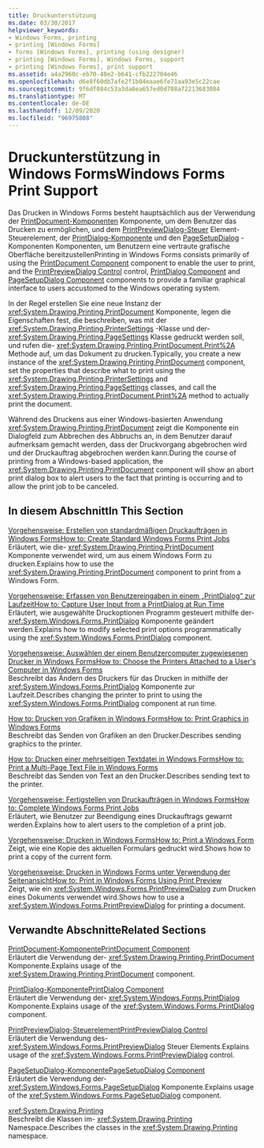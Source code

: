 ```yaml
---
title: Druckunterstützung
ms.date: 03/30/2017
helpviewer_keywords:
- Windows Forms, printing
- printing [Windows Forms]
- forms [Windows Forms], printing (using designer)
- printing [Windows Forms], Windows Forms, support
- printing [Windows Forms], print support
ms.assetid: a4a2960c-eb70-48e2-b641-cfb222704e46
ms.openlocfilehash: d6e8f60db7afe2f1b04eaae6fe71aa93e5c22cae
ms.sourcegitcommit: 9f6df084c53a3da0ea657ed0d708a72213683084
ms.translationtype: MT
ms.contentlocale: de-DE
ms.lasthandoff: 12/09/2020
ms.locfileid: "96975808"
---
```

# <a name="windows-forms-print-support"></a><span data-ttu-id="6583a-102">Druckunterstützung in Windows Forms</span><span class="sxs-lookup"><span data-stu-id="6583a-102">Windows Forms Print Support</span></span>
<span data-ttu-id="6583a-103">Das Drucken in Windows Forms besteht hauptsächlich aus der Verwendung der [PrintDocument-Komponenten](../controls/printdocument-component-windows-forms.md) Komponente, um dem Benutzer das Drucken zu ermöglichen, und dem [PrintPreviewDialog-Steuer](../controls/printpreviewdialog-control-windows-forms.md) Element-Steuerelement, der [PrintDialog-Komponente](../controls/printdialog-component-windows-forms.md) und den [PageSetupDialog](../controls/pagesetupdialog-component-windows-forms.md) -Komponenten Komponenten, um Benutzern eine vertraute grafische Oberfläche bereitzustellen</span><span class="sxs-lookup"><span data-stu-id="6583a-103">Printing in Windows Forms consists primarily of using the [PrintDocument Component](../controls/printdocument-component-windows-forms.md) component to enable the user to print, and the [PrintPreviewDialog Control](../controls/printpreviewdialog-control-windows-forms.md) control, [PrintDialog Component](../controls/printdialog-component-windows-forms.md) and [PageSetupDialog Component](../controls/pagesetupdialog-component-windows-forms.md) components to provide a familiar graphical interface to users accustomed to the Windows operating system.</span></span>  
  
 <span data-ttu-id="6583a-104">In der Regel erstellen Sie eine neue Instanz der <xref:System.Drawing.Printing.PrintDocument> Komponente, legen die Eigenschaften fest, die beschreiben, was mit der <xref:System.Drawing.Printing.PrinterSettings> -Klasse und der- <xref:System.Drawing.Printing.PageSettings> Klasse gedruckt werden soll, und rufen die- <xref:System.Drawing.Printing.PrintDocument.Print%2A> Methode auf, um das Dokument zu drucken.</span><span class="sxs-lookup"><span data-stu-id="6583a-104">Typically, you create a new instance of the <xref:System.Drawing.Printing.PrintDocument> component, set the properties that describe what to print using the <xref:System.Drawing.Printing.PrinterSettings> and <xref:System.Drawing.Printing.PageSettings> classes, and call the <xref:System.Drawing.Printing.PrintDocument.Print%2A> method to actually print the document.</span></span>  
  
 <span data-ttu-id="6583a-105">Während des Druckens aus einer Windows-basierten Anwendung <xref:System.Drawing.Printing.PrintDocument> zeigt die Komponente ein Dialogfeld zum Abbrechen des Abbruchs an, in dem Benutzer darauf aufmerksam gemacht werden, dass der Druckvorgang abgebrochen wird und der Druckauftrag abgebrochen werden kann.</span><span class="sxs-lookup"><span data-stu-id="6583a-105">During the course of printing from a Windows-based application, the <xref:System.Drawing.Printing.PrintDocument> component will show an abort print dialog box to alert users to the fact that printing is occurring and to allow the print job to be canceled.</span></span>  
  
## <a name="in-this-section"></a><span data-ttu-id="6583a-106">In diesem Abschnitt</span><span class="sxs-lookup"><span data-stu-id="6583a-106">In This Section</span></span>  
 [<span data-ttu-id="6583a-107">Vorgehensweise: Erstellen von standardmäßigen Druckaufträgen in Windows Forms</span><span class="sxs-lookup"><span data-stu-id="6583a-107">How to: Create Standard Windows Forms Print Jobs</span></span>](how-to-create-standard-windows-forms-print-jobs.md)  
 <span data-ttu-id="6583a-108">Erläutert, wie die- <xref:System.Drawing.Printing.PrintDocument> Komponente verwendet wird, um aus einem Windows Form zu drucken.</span><span class="sxs-lookup"><span data-stu-id="6583a-108">Explains how to use the <xref:System.Drawing.Printing.PrintDocument> component to print from a Windows Form.</span></span>  
  
 [<span data-ttu-id="6583a-109">Vorgehensweise: Erfassen von Benutzereingaben in einem „PrintDialog“ zur Laufzeit</span><span class="sxs-lookup"><span data-stu-id="6583a-109">How to: Capture User Input from a PrintDialog at Run Time</span></span>](how-to-capture-user-input-from-a-printdialog-at-run-time.md)  
 <span data-ttu-id="6583a-110">Erläutert, wie ausgewählte Druckoptionen Programm gesteuert mithilfe der- <xref:System.Windows.Forms.PrintDialog> Komponente geändert werden.</span><span class="sxs-lookup"><span data-stu-id="6583a-110">Explains how to modify selected print options programmatically using the <xref:System.Windows.Forms.PrintDialog> component.</span></span>  
  
 [<span data-ttu-id="6583a-111">Vorgehensweise: Auswählen der einem Benutzercomputer zugewiesenen Drucker in Windows Forms</span><span class="sxs-lookup"><span data-stu-id="6583a-111">How to: Choose the Printers Attached to a User's Computer in Windows Forms</span></span>](how-to-choose-the-printers-attached-to-user-computer-in-windows-forms.md)  
 <span data-ttu-id="6583a-112">Beschreibt das Ändern des Druckers für das Drucken in mithilfe der <xref:System.Windows.Forms.PrintDialog> Komponente zur Laufzeit.</span><span class="sxs-lookup"><span data-stu-id="6583a-112">Describes changing the printer to print to using the <xref:System.Windows.Forms.PrintDialog> component at run time.</span></span>  
  
 [<span data-ttu-id="6583a-113">How to: Drucken von Grafiken in Windows Forms</span><span class="sxs-lookup"><span data-stu-id="6583a-113">How to: Print Graphics in Windows Forms</span></span>](how-to-print-graphics-in-windows-forms.md)  
 <span data-ttu-id="6583a-114">Beschreibt das Senden von Grafiken an den Drucker.</span><span class="sxs-lookup"><span data-stu-id="6583a-114">Describes sending graphics to the printer.</span></span>  
  
 [<span data-ttu-id="6583a-115">How to: Drucken einer mehrseitigen Textdatei in Windows Forms</span><span class="sxs-lookup"><span data-stu-id="6583a-115">How to: Print a Multi-Page Text File in Windows Forms</span></span>](how-to-print-a-multi-page-text-file-in-windows-forms.md)  
 <span data-ttu-id="6583a-116">Beschreibt das Senden von Text an den Drucker.</span><span class="sxs-lookup"><span data-stu-id="6583a-116">Describes sending text to the printer.</span></span>  
  
 [<span data-ttu-id="6583a-117">Vorgehensweise: Fertigstellen von Druckaufträgen in Windows Forms</span><span class="sxs-lookup"><span data-stu-id="6583a-117">How to: Complete Windows Forms Print Jobs</span></span>](how-to-complete-windows-forms-print-jobs.md)  
 <span data-ttu-id="6583a-118">Erläutert, wie Benutzer zur Beendigung eines Druckauftrags gewarnt werden.</span><span class="sxs-lookup"><span data-stu-id="6583a-118">Explains how to alert users to the completion of a print job.</span></span>  
  
 [<span data-ttu-id="6583a-119">Vorgehensweise: Drucken in Windows Forms</span><span class="sxs-lookup"><span data-stu-id="6583a-119">How to: Print a Windows Form</span></span>](how-to-print-a-windows-form.md)  
 <span data-ttu-id="6583a-120">Zeigt, wie eine Kopie des aktuellen Formulars gedruckt wird.</span><span class="sxs-lookup"><span data-stu-id="6583a-120">Shows how to print a copy of the current form.</span></span>  
  
 [<span data-ttu-id="6583a-121">Vorgehensweise: Drucken in Windows Forms unter Verwendung der Seitenansicht</span><span class="sxs-lookup"><span data-stu-id="6583a-121">How to: Print in Windows Forms Using Print Preview</span></span>](how-to-print-in-windows-forms-using-print-preview.md)  
 <span data-ttu-id="6583a-122">Zeigt, wie ein <xref:System.Windows.Forms.PrintPreviewDialog> zum Drucken eines Dokuments verwendet wird.</span><span class="sxs-lookup"><span data-stu-id="6583a-122">Shows how to use a <xref:System.Windows.Forms.PrintPreviewDialog> for printing a document.</span></span>  
  
## <a name="related-sections"></a><span data-ttu-id="6583a-123">Verwandte Abschnitte</span><span class="sxs-lookup"><span data-stu-id="6583a-123">Related Sections</span></span>  
 [<span data-ttu-id="6583a-124">PrintDocument-Komponente</span><span class="sxs-lookup"><span data-stu-id="6583a-124">PrintDocument Component</span></span>](../controls/printdocument-component-windows-forms.md)  
 <span data-ttu-id="6583a-125">Erläutert die Verwendung der- <xref:System.Drawing.Printing.PrintDocument> Komponente.</span><span class="sxs-lookup"><span data-stu-id="6583a-125">Explains usage of the <xref:System.Drawing.Printing.PrintDocument> component.</span></span>  
  
 [<span data-ttu-id="6583a-126">PrintDialog-Komponente</span><span class="sxs-lookup"><span data-stu-id="6583a-126">PrintDialog Component</span></span>](../controls/printdialog-component-windows-forms.md)  
 <span data-ttu-id="6583a-127">Erläutert die Verwendung der- <xref:System.Windows.Forms.PrintDialog> Komponente.</span><span class="sxs-lookup"><span data-stu-id="6583a-127">Explains usage of the <xref:System.Windows.Forms.PrintDialog> component.</span></span>  
  
 [<span data-ttu-id="6583a-128">PrintPreviewDialog-Steuerelement</span><span class="sxs-lookup"><span data-stu-id="6583a-128">PrintPreviewDialog Control</span></span>](../controls/printpreviewdialog-control-windows-forms.md)  
 <span data-ttu-id="6583a-129">Erläutert die Verwendung des- <xref:System.Windows.Forms.PrintPreviewDialog> Steuer Elements.</span><span class="sxs-lookup"><span data-stu-id="6583a-129">Explains usage of the <xref:System.Windows.Forms.PrintPreviewDialog> control.</span></span>  
  
 [<span data-ttu-id="6583a-130">PageSetupDialog-Komponente</span><span class="sxs-lookup"><span data-stu-id="6583a-130">PageSetupDialog Component</span></span>](../controls/pagesetupdialog-component-windows-forms.md)  
 <span data-ttu-id="6583a-131">Erläutert die Verwendung der- <xref:System.Windows.Forms.PageSetupDialog> Komponente.</span><span class="sxs-lookup"><span data-stu-id="6583a-131">Explains usage of the <xref:System.Windows.Forms.PageSetupDialog> component.</span></span>  
  
 <xref:System.Drawing.Printing>  
 <span data-ttu-id="6583a-132">Beschreibt die Klassen im- <xref:System.Drawing.Printing> Namespace.</span><span class="sxs-lookup"><span data-stu-id="6583a-132">Describes the classes in the <xref:System.Drawing.Printing> namespace.</span></span>

